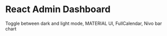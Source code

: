 # React Admin Dashboard

Toggle between dark and light mode, MATERIAL UI, FullCalendar, Nivo bar chart
